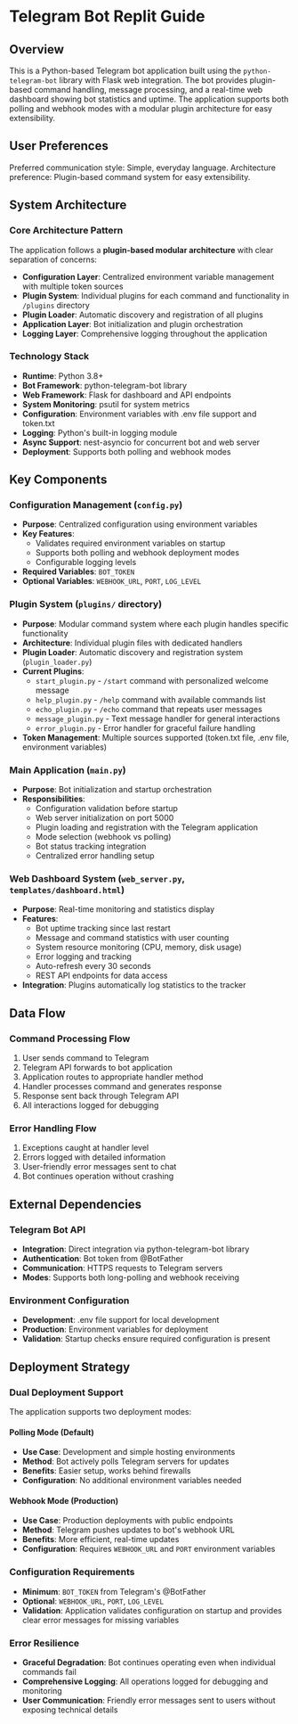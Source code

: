 # Telegram Bot Replit Guide

## Overview

This is a Python-based Telegram bot application built using the `python-telegram-bot` library with Flask web integration. The bot provides plugin-based command handling, message processing, and a real-time web dashboard showing bot statistics and uptime. The application supports both polling and webhook modes with a modular plugin architecture for easy extensibility.

## User Preferences

Preferred communication style: Simple, everyday language.
Architecture preference: Plugin-based command system for easy extensibility.

## System Architecture

### Core Architecture Pattern
The application follows a **plugin-based modular architecture** with clear separation of concerns:

- **Configuration Layer**: Centralized environment variable management with multiple token sources
- **Plugin System**: Individual plugins for each command and functionality in `/plugins` directory
- **Plugin Loader**: Automatic discovery and registration of all plugins
- **Application Layer**: Bot initialization and plugin orchestration
- **Logging Layer**: Comprehensive logging throughout the application

### Technology Stack
- **Runtime**: Python 3.8+
- **Bot Framework**: python-telegram-bot library
- **Web Framework**: Flask for dashboard and API endpoints
- **System Monitoring**: psutil for system metrics
- **Configuration**: Environment variables with .env file support and token.txt
- **Logging**: Python's built-in logging module
- **Async Support**: nest-asyncio for concurrent bot and web server
- **Deployment**: Supports both polling and webhook modes

## Key Components

### Configuration Management (`config.py`)
- **Purpose**: Centralized configuration using environment variables
- **Key Features**: 
  - Validates required environment variables on startup
  - Supports both polling and webhook deployment modes
  - Configurable logging levels
- **Required Variables**: `BOT_TOKEN`
- **Optional Variables**: `WEBHOOK_URL`, `PORT`, `LOG_LEVEL`

### Plugin System (`plugins/` directory)
- **Purpose**: Modular command system where each plugin handles specific functionality
- **Architecture**: Individual plugin files with dedicated handlers
- **Plugin Loader**: Automatic discovery and registration system (`plugin_loader.py`)
- **Current Plugins**:
  - `start_plugin.py` - `/start` command with personalized welcome message
  - `help_plugin.py` - `/help` command with available commands list
  - `echo_plugin.py` - `/echo` command that repeats user messages
  - `message_plugin.py` - Text message handler for general interactions
  - `error_plugin.py` - Error handler for graceful failure handling
- **Token Management**: Multiple sources supported (token.txt file, .env file, environment variables)

### Main Application (`main.py`)
- **Purpose**: Bot initialization and startup orchestration
- **Responsibilities**:
  - Configuration validation before startup
  - Web server initialization on port 5000
  - Plugin loading and registration with the Telegram application
  - Mode selection (webhook vs polling)
  - Bot status tracking integration
  - Centralized error handling setup

### Web Dashboard System (`web_server.py`, `templates/dashboard.html`)
- **Purpose**: Real-time monitoring and statistics display
- **Features**:
  - Bot uptime tracking since last restart
  - Message and command statistics with user counting
  - System resource monitoring (CPU, memory, disk usage)
  - Error logging and tracking
  - Auto-refresh every 30 seconds
  - REST API endpoints for data access
- **Integration**: Plugins automatically log statistics to the tracker

## Data Flow

### Command Processing Flow
1. User sends command to Telegram
2. Telegram API forwards to bot application
3. Application routes to appropriate handler method
4. Handler processes command and generates response
5. Response sent back through Telegram API
6. All interactions logged for debugging

### Error Handling Flow
1. Exceptions caught at handler level
2. Errors logged with detailed information
3. User-friendly error messages sent to chat
4. Bot continues operation without crashing

## External Dependencies

### Telegram Bot API
- **Integration**: Direct integration via python-telegram-bot library
- **Authentication**: Bot token from @BotFather
- **Communication**: HTTPS requests to Telegram servers
- **Modes**: Supports both long-polling and webhook receiving

### Environment Configuration
- **Development**: .env file support for local development
- **Production**: Environment variables for deployment
- **Validation**: Startup checks ensure required configuration is present

## Deployment Strategy

### Dual Deployment Support
The application supports two deployment modes:

#### Polling Mode (Default)
- **Use Case**: Development and simple hosting environments
- **Method**: Bot actively polls Telegram servers for updates
- **Benefits**: Easier setup, works behind firewalls
- **Configuration**: No additional environment variables needed

#### Webhook Mode (Production)
- **Use Case**: Production deployments with public endpoints
- **Method**: Telegram pushes updates to bot's webhook URL
- **Benefits**: More efficient, real-time updates
- **Configuration**: Requires `WEBHOOK_URL` and `PORT` environment variables

### Configuration Requirements
- **Minimum**: `BOT_TOKEN` from Telegram's @BotFather
- **Optional**: `WEBHOOK_URL`, `PORT`, `LOG_LEVEL`
- **Validation**: Application validates configuration on startup and provides clear error messages for missing variables

### Error Resilience
- **Graceful Degradation**: Bot continues operating even when individual commands fail
- **Comprehensive Logging**: All operations logged for debugging and monitoring
- **User Communication**: Friendly error messages sent to users without exposing technical details
